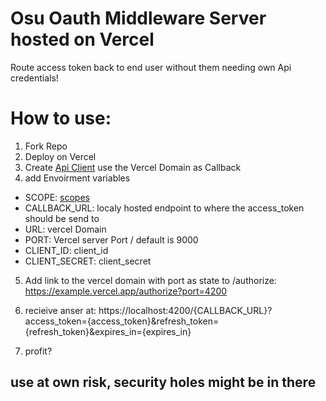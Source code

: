 # Osu Oauth Middleware Server hosted on Vercel
Route access token back to end user without them needing own Api credentials!

# How to use:
1. Fork Repo
2. Deploy on Vercel 
3. Create [Api Client](https://osu.ppy.sh/home/account/edit#oauth) use the Vercel Domain as Callback
4. add Envoirment variables
- SCOPE: [scopes](https://osu.ppy.sh/docs/index.html#scopes)
- CALLBACK_URL: localy hosted endpoint to where the access_token should be send to
- URL: vercel Domain
- PORT: Vercel server Port / default is 9000
- CLIENT_ID: client_id
- CLIENT_SECRET: client_secret

5. Add link to the vercel domain with port as state to /authorize: 
https://example.vercel.app/authorize?port=4200

6. recieive anser at:
https://localhost:4200/{CALLBACK_URL}?access_token={access_token}&refresh_token={refresh_token}&expires_in={expires_in}
7. profit?

## use at own risk, security holes might be in there 
